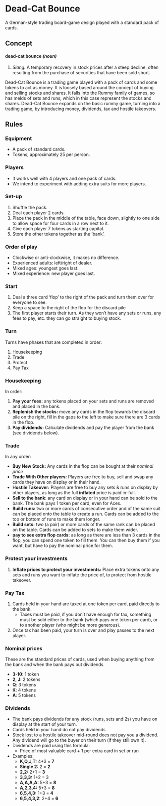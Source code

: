 # Dead-Cat Bounce

A German-style trading board-game design played with a standard pack of cards.

## Concept

#### dead-cat bounce *(noun)*
1. *Slang.* A temporary recovery in stock prices after a steep decline, often resulting from the purchase of securities that have been sold short.

Dead-Cat Bounce is a trading game played with a pack of cards and some tokens to act as money. It is loosely based around the concept of buying and selling stocks and shares. It falls into the Rummy family of games, so has melds of sets and runs, which in this case represent the stocks and shares. Dead-Cat Bounce expands on the basic rummy game, turning into a trading game, by introducing money, dividends, tax and hostile takeovers.

## Rules
### Equipment
- A pack of standard cards.
- Tokens, approximately 25 per person.

### Players
- It works well with 4 players and one pack of cards.
- We intend to experiment with adding extra suits for more players.

### Set-up
1. Shuffle the pack.
2. Deal each player 2 cards.
3. Place the pack in the middle of the table, face down, slightly to one side to allow space for four cards in a row next to it.
4. Give each player 7 tokens as starting capital.
5. Store the other tokens together as the ‘bank’.

### Order of play
- Clockwise or anti-clockwise, it makes no difference.
- Experienced adults: left/right of dealer.
- Mixed ages: youngest goes last.
- Mixed experience: new player goes last.

### Start
1. Deal a three card ‘flop’ to the right of the pack and turn them over for everyone to see.
2. Keep a space to the right of the flop for the discard pile
3. The first player starts their turn. As they won’t have any sets or runs, any fees to pay, etc. they can go straight to buying stock.

### Turn
Turns have phases that are completed in order:
1. Housekeeping
2. Trade
3. Protect
4. Pay Tax

### Housekeeping
In order:
1. **Pay your fees:** any tokens placed on your sets and runs are removed and placed in the bank.
2. **Replenish the stocks:** move any cards in the flop towards the discard pile on the right, fill in the gaps to the left to make sure there are 3 cards in the flop.
3. **Pay dividends:** Calculate dividends and pay the player from the bank (see dividends below).

### Trade
In any order:
- **Buy New Stock:** Any cards in the flop can be bought at their _nominal price_
- **Trade With Other players:** Players are free to buy, sell and swap any cards they have on display or in their hand.
- **Hostile Takeover:** Players are free to buy any sets & runs on display by other players, as long as the full **inflated** price is paid in-full.
- **Sell to the bank:** any card on display or in your hand can be sold to the bank. The bank pays 1 token per card, even for Aces.
- **Build runs:** two or more cards of consecutive order and of the same suit can be placed onto the table to create a run. Cards can be added to the top or bottom of runs to make them longer.
- **Build sets:** two (a pair) or more cards of the same rank can be placed on the table. Cards can be added to sets to make them wider.
- **pay to see extra flop cards:** as long as there are less than 3 cards in the flop, you can spend one token to fill them. You can then buy them if you want, but have to pay the nominal price for them.
### Protect your investments
1. **Inflate prices to protect your investments:** Place extra tokens onto any sets and runs you want to inflate the price of, to protect from hostile takeover.
### Pay Tax
1. Cards held in your hand are taxed at one token per card, paid directly to the bank.
	- Taxes must be paid, if you don’t have enough for tax, something must be sold either to the bank (which pays one token per card), or to another player (who might be more generous).
2. Once tax has been paid, your turn is over and play passes to the next player.

### Nominal prices
These are the standard prices of cards, used when buying anything from the bank and when the bank pays out dividends.

- **3**-**10**: 1 token
- **2**, **J**: 2 tokens
- **Q**: 3 tokens
- **K**: 4 tokens
- **A**: 5 tokens

### Dividends
- The bank pays dividends for any stock (runs, sets and 2s) you have on display at the start of your turn.
- Cards held in your hand do not pay dividends
- Stock lost to a hostile takeover mid-round does not pay you a dividend. Any dividend will go to the buyer on their turn (if they still own it).
- Dividends are paid using this formula:
	- Price of most valuable card + 1 per extra card in set or run
- Examples:
	- **K,Q,J,T:** 4+3 = **7**
	- **Single 2:** 2 = **2**
	- **2,2:** 2+1 = **3**
	- **3,3,3:** 1+2 = 3
	- **A,A,A,A:** 5+3 = **8**
	- **A,2,3,4:** 5+3 = **8**
	- **6,5,4,3:** 1+3 = **4**
	- **6,5,4,3,2:** 2+4 = **6**

###

